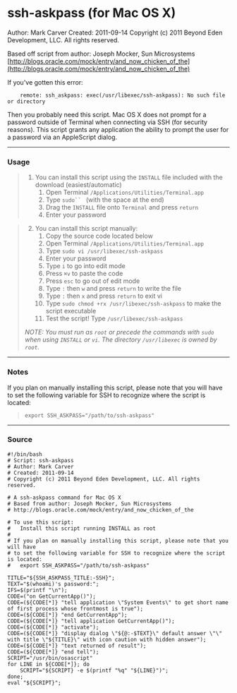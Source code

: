 # ssh-askpass (for Mac OS X)

Author: Mark Carver
Created: 2011-09-14
Copyright (c) 2011 Beyond Eden Development, LLC. All rights reserved.

Based off script from author: Joseph Mocker, Sun Microsystems
[http://blogs.oracle.com/mock/entry/and_now_chicken_of_the](http://blogs.oracle.com/mock/entry/and_now_chicken_of_the)

If you've gotten this error:

        remote: ssh_askpass: exec(/usr/libexec/ssh-askpass): No such file or directory

Then you probably need this script. Mac OS X does not prompt for a password outside of Terminal when connecting via SSH (for security reasons). This script grants any application the ability to prompt the user for a password via an AppleScript dialog.

---

### Usage

>    1. You can install this script using the `INSTALL` file included with the download (easiest/automatic)
>       1. Open Terminal `/Applications/Utilities/Terminal.app`
>       2. Type `sudo`` ` (with the space at the end)
>       3. Drag the `INSTALL` file onto `Terminal` and press `return`
>       4. Enter your password

>    2. You can install this script manually:
>       1. Copy the source code located below
>       2. Open Terminal `/Applications/Utilities/Terminal.app`
>       3. Type `sudo vi /usr/libexec/ssh-askpass`
>       4. Enter your password
>       5. Type `i` to go into edit mode
>       6. Press `⌘v` to paste the code
>       7. Press `esc` to go out of edit mode
>       8. Type `:` then `w` and press `return` to write the file
>       9. Type `:` then `x` and press `return` to exit vi
>       10. Type `sudo chmod +rx /usr/libexec/ssh-askpass` to make the script executable
>       11. Test the script! Type `/usr/libexec/ssh-askpass`
>
>_NOTE: You must run as `root` or precede the commands with `sudo` when using `INSTALL` or `vi`. The directory `/usr/libexec` is owned by `root`._

---

### Notes
If you plan on manually installing this script, please note that you will have to set the following variable for SSH to recognize where the script is located:

> `export SSH_ASKPASS="/path/to/ssh-askpass"`

---

### Source

```
#!/bin/bash
# Script: ssh-askpass
# Author: Mark Carver
# Created: 2011-09-14
# Copyright (c) 2011 Beyond Eden Development, LLC. All rights reserved.

# A ssh-askpass command for Mac OS X
# Based from author: Joseph Mocker, Sun Microsystems
# http://blogs.oracle.com/mock/entry/and_now_chicken_of_the

# To use this script:
#   Install this script running INSTALL as root
#
# If you plan on manually installing this script, please note that you will have
# to set the following variable for SSH to recognize where the script is located:
#   export SSH_ASKPASS="/path/to/ssh-askpass"

TITLE="${SSH_ASKPASS_TITLE:-SSH}";
TEXT="$(whoami)'s password:";
IFS=$(printf "\n");
CODE=("on GetCurrentApp()");
CODE=(${CODE[*]} "tell application \"System Events\" to get short name of first process whose frontmost is true");
CODE=(${CODE[*]} "end GetCurrentApp");
CODE=(${CODE[*]} "tell application GetCurrentApp()");
CODE=(${CODE[*]} "activate");
CODE=(${CODE[*]} "display dialog \"${@:-$TEXT}\" default answer \"\" with title \"${TITLE}\" with icon caution with hidden answer");
CODE=(${CODE[*]} "text returned of result");
CODE=(${CODE[*]} "end tell");
SCRIPT="/usr/bin/osascript"
for LINE in ${CODE[*]}; do
    SCRIPT="${SCRIPT} -e $(printf "%q" "${LINE}")";
done;
eval "${SCRIPT}";
```
